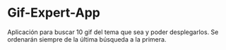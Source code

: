 # Gif-Expert-App
Aplicación para buscar 10 gif del tema que sea y poder desplegarlos.
Se ordenarán siempre de la última búsqueda a la primera.
